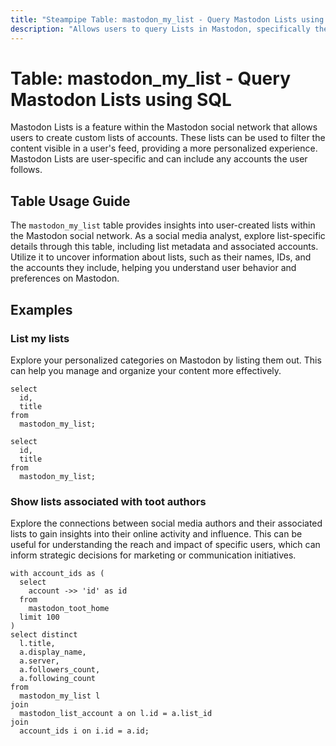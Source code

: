 ```yaml
---
title: "Steampipe Table: mastodon_my_list - Query Mastodon Lists using SQL"
description: "Allows users to query Lists in Mastodon, specifically the user-created lists, providing insights into list metadata and associated accounts."
---
```


# Table: mastodon_my_list - Query Mastodon Lists using SQL

Mastodon Lists is a feature within the Mastodon social network that allows users to create custom lists of accounts. These lists can be used to filter the content visible in a user's feed, providing a more personalized experience. Mastodon Lists are user-specific and can include any accounts the user follows.

## Table Usage Guide

The `mastodon_my_list` table provides insights into user-created lists within the Mastodon social network. As a social media analyst, explore list-specific details through this table, including list metadata and associated accounts. Utilize it to uncover information about lists, such as their names, IDs, and the accounts they include, helping you understand user behavior and preferences on Mastodon.

## Examples

### List my lists
Explore your personalized categories on Mastodon by listing them out. This can help you manage and organize your content more effectively.

```sql+postgres
select
  id,
  title
from
  mastodon_my_list;
```

```sql+sqlite
select
  id,
  title
from
  mastodon_my_list;
```

### Show lists associated with toot authors
Explore the connections between social media authors and their associated lists to gain insights into their online activity and influence. This can be useful for understanding the reach and impact of specific users, which can inform strategic decisions for marketing or communication initiatives.

```sql+postgres
with account_ids as (
  select
    account ->> 'id' as id
  from
    mastodon_toot_home
  limit 100
)
select distinct
  l.title,
  a.display_name,
  a.server,
  a.followers_count,
  a.following_count
from
  mastodon_my_list l
join
  mastodon_list_account a on l.id = a.list_id
join
  account_ids i on i.id = a.id;
```
